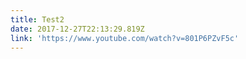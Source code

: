 ```yaml
---
title: Test2
date: 2017-12-27T22:13:29.819Z
link: 'https://www.youtube.com/watch?v=801P6PZvF5c'
---
```


